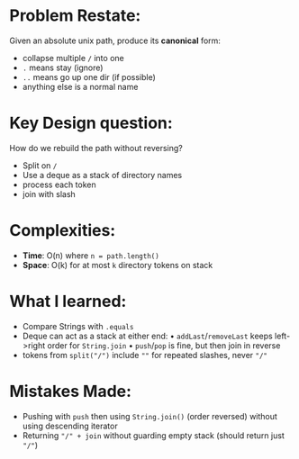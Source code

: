 # Problem Restate:
Given an absolute unix path, produce its **canonical** form:
- collapse multiple `/` into one
- `.` means stay (ignore)
- `..` means go up one dir (if possible)
- anything else is a normal name

# Key Design question:
How do we rebuild the path without reversing?
- Split on `/`
- Use a deque as a stack of directory names
- process each token
- join with slash

# Complexities:
- **Time**: O(n) where `n = path.length()`
- **Space**: O(k) for at most `k` directory tokens on stack

# What I learned:
- Compare Strings with `.equals`
- Deque can act as a stack at either end:
  • `addLast`/`removeLast` keeps left->right order for `String.join`
  • `push`/`pop` is fine, but then join in reverse
- tokens from `split("/")` include `""` for repeated slashes, never `"/"`

# Mistakes Made:
- Pushing with `push` then using `String.join()` (order reversed) without using descending iterator
- Returning `"/" + join` without guarding empty stack (should return just `"/"`)
